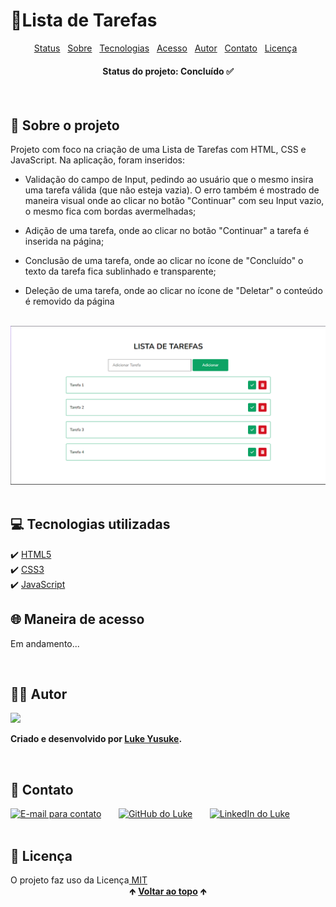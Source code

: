 # 📑Lista de Tarefas

<div id="topicos" align="center">
    <a href="#status">Status</a>&nbsp;&nbsp;
    <a href="#sobre">Sobre</a>&nbsp;&nbsp;
    <a href="#softwares">Tecnologias</a>&nbsp;&nbsp;
    <a href="#acesso">Acesso</a>&nbsp;&nbsp; 
    <a href="#autor">Autor</a>&nbsp;&nbsp; 
    <a href="#contato">Contato</a>&nbsp;&nbsp; 
    <a href="#licenca">Licença</a>&nbsp;&nbsp; 
</div>

<h4 align="center" id="status"> Status do projeto: Concluído ✅</h3>
<br/>

<h2 id="sobre"> 🔎 Sobre o projeto </h2>
<p> Projeto com foco na criação de uma Lista de Tarefas com HTML, CSS e JavaScript. Na aplicação, foram inseridos: </p>

- Validação do campo de Input, pedindo ao usuário que o mesmo insira uma tarefa válida (que não esteja vazia). O erro também é mostrado de maneira visual onde ao clicar no botão "Continuar" com seu Input vazio, o mesmo fica com bordas avermelhadas;

- Adição de uma tarefa, onde ao clicar no botão "Continuar" a tarefa é inserida na página;

- Conclusão de uma tarefa, onde ao clicar no ícone de "Concluído" o texto da tarefa fica sublinhado e transparente;

- Deleção de uma tarefa, onde ao clicar no ícone de "Deletar" o conteúdo é removido da página
<br/>

<div align="center">
    <img src="./assets/img/img-projeto.png">
</div>
<br/>

<h2 id="softwares"> 💻 Tecnologias utilizadas </h2>
✔️ <a target="_blank" href="https://developer.mozilla.org/pt-BR/docs/Web/HTML">HTML5</a><br/>
✔️ <a target="_blank" href="https://developer.mozilla.org/pt-BR/docs/Web/CSS">CSS3</a><br/>
✔️ <a target="_blank" href="https://developer.mozilla.org/pt-BR/docs/Web/JavaScript">JavaScript</a>
</br>

<h2 id="acesso"> 🌐 Maneira de acesso </h2>
<p> Em andamento... </p>
<br/>

<h2 id="autor"> 👦🏾 Autor </h2>
<div>
    <img src="https://media-exp1.licdn.com/dms/image/C4D03AQEbGIkn6zoDTw/profile-displayphoto-shrink_200_200/0/1642622697983?e=1650499200&v=beta&t=lz9Bpr4xIgTxJ0mmZ4Hui5tsnyK1M2AdyxUUT0Ky9ws">

**Criado e desenvolvido por [Luke Yusuke](https://www.linkedin.com/in/lukeyusuke/).**
</div>
<br/>

<h2 id="contato"> 📱 Contato </h2>
<div>
  <a href="mailto:lukeyusuke09@gmail.com"><img src="https://cdn-icons-png.flaticon.com/512/324/324123.png" height="40em" title="E-mail para contato"></a>
   &nbsp;&nbsp;&nbsp;&nbsp;&nbsp;
  <a href="https://github.com/lukeyusuke" target="_blank"><img src="https://cdn-icons-png.flaticon.com/512/779/779088.png" height="40em" title="GitHub do Luke"></a>
   &nbsp;&nbsp;&nbsp;&nbsp;&nbsp;
  <a href="https://www.linkedin.com/in/lukeyusuke/" target="_blank"><img src="https://cdn-icons-png.flaticon.com/512/255/255319.png" height="40em" title="LinkedIn do Luke"></a>
</div>
<br/>

<h2 id="licenca"> 📄 Licença </h2>
O projeto faz uso da Licença<a href="https://github.com/lukeyusuke/validador-form-js/blob/main/LICENSE.md"> MIT</a>
<br/>

<div align="center">
  &#129145;&nbsp;<a href="#topicos"><strong>Voltar ao topo</strong></a>&nbsp;&#129145;
</div>

